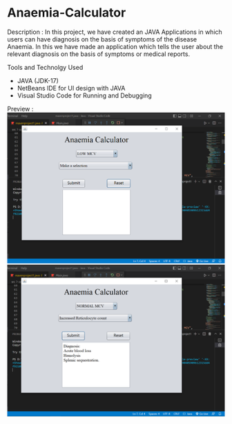 # Anaemia-Calculator

Description : In this project, we have created an JAVA Applications in which users can have diagnosis on the basis of symptoms of the disease Anaemia. In this we have made an application which tells the user about the relevant diagnosis on the basis of symptoms or medical reports.

Tools and Technolgy Used

* JAVA (JDK-17)
* NetBeans IDE for UI design with JAVA
* Visual Studio Code for Running and Debugging

Preview : 
![1658587140937](image/README/1658587140937.png)
![1658587188000](image/README/1658587188000.png)
